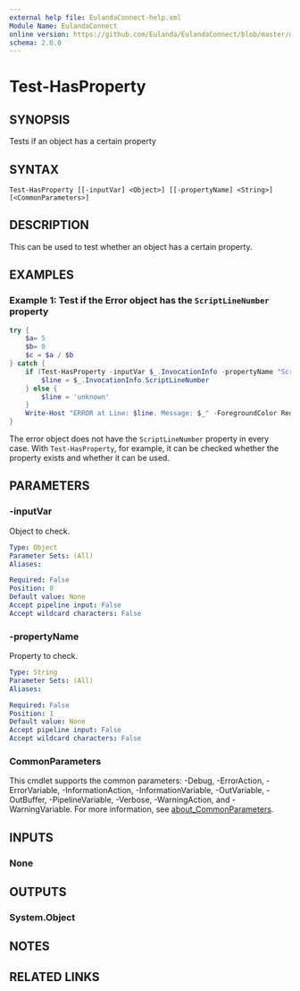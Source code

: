 ```yaml
---
external help file: EulandaConnect-help.xml
Module Name: EulandaConnect
online version: https://github.com/Eulanda/EulandaConnect/blob/master/docs/Test-HasProperty.md
schema: 2.0.0
---
```


# Test-HasProperty

## SYNOPSIS
Tests if an object has a certain property

## SYNTAX

```
Test-HasProperty [[-inputVar] <Object>] [[-propertyName] <String>] [<CommonParameters>]
```

## DESCRIPTION
This can be used to test whether an object has a certain property.

## EXAMPLES

### Example 1: Test if the Error object has the `ScriptLineNumber` property
```powershell
try {
	$a= 5
	$b= 0
	$c = $a / $b
} catch {
	if (Test-HasProperty -inputVar $_.InvocationInfo -propertyName "ScriptLineNumber") {
		$line = $_.InvocationInfo.ScriptLineNumber
	} else {
		$line = 'unknown'
	}
	Write-Host "ERROR at Line: $line. Message: $_" -ForegroundColor Red
}
```

The error object does not have the `ScriptLineNumber` property in every case. With `Test-HasProperty`, for example, it can be checked whether the property exists and whether it can be used.

## PARAMETERS

### -inputVar
Object to check.

```yaml
Type: Object
Parameter Sets: (All)
Aliases:

Required: False
Position: 0
Default value: None
Accept pipeline input: False
Accept wildcard characters: False
```

### -propertyName
Property to check.

```yaml
Type: String
Parameter Sets: (All)
Aliases:

Required: False
Position: 1
Default value: None
Accept pipeline input: False
Accept wildcard characters: False
```

### CommonParameters
This cmdlet supports the common parameters: -Debug, -ErrorAction, -ErrorVariable, -InformationAction, -InformationVariable, -OutVariable, -OutBuffer, -PipelineVariable, -Verbose, -WarningAction, and -WarningVariable. For more information, see [about_CommonParameters](http://go.microsoft.com/fwlink/?LinkID=113216).

## INPUTS

### None

## OUTPUTS

### System.Object
## NOTES

## RELATED LINKS
